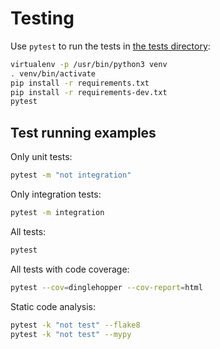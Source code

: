 Testing
=======
Use `pytest` to run the tests in [the tests directory](dinglehopper/tests):
```bash
virtualenv -p /usr/bin/python3 venv
. venv/bin/activate
pip install -r requirements.txt
pip install -r requirements-dev.txt
pytest
```

## Test running examples
Only unit tests:
```bash
pytest -m "not integration"
```

Only integration tests:
```bash
pytest -m integration
```

All tests:
```bash
pytest
```

All tests with code coverage:
```bash
pytest --cov=dinglehopper --cov-report=html
```

Static code analysis:
```bash
pytest -k "not test" --flake8
pytest -k "not test" --mypy
```
